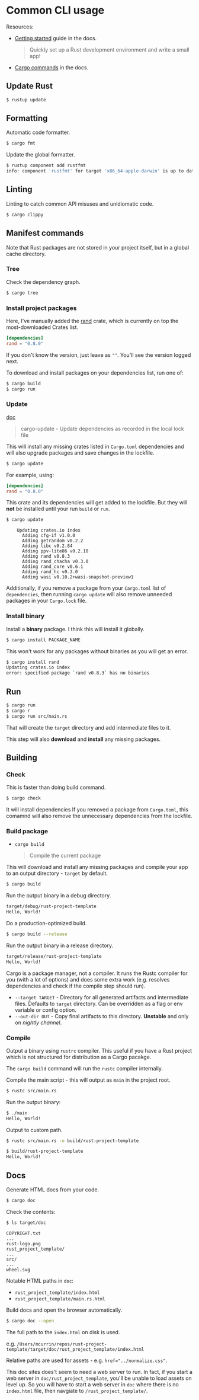 # Common CLI usage

Resources:

- [Getting started](https://www.rust-lang.org/learn/get-started) guide in the docs.
    > Quickly set up a Rust development environment and write a small app!
- [Cargo commands](https://doc.rust-lang.org/cargo/commands/index.html) in the docs.


## Update Rust

```sh
$ rustup update
```


## Formatting

Automatic code formatter.

```sh
$ cargo fmt
```

Update the global formatter.

```sh
$ rustup component add rustfmt
info: component 'rustfmt' for target 'x86_64-apple-darwin' is up to date
```


## Linting

Linting to catch common API misuses and unidiomatic code.

```sh
$ cargo clippy
```

## Manifest commands

Note that Rust packages are not stored in your project itself, but in a global cache directory.

### Tree

Check the dependency graph.

```sh
$ cargo tree
```

### Install project packages

Here, I've manually added the [rand](https://crates.io/crates/rand) crate, which is currently on top the most-downloaded Crates list.

```toml
[dependencies]
rand = "0.8.0"
```

If you don't know the version, just leave as `""`. You'll see the version logged next.

To download and install packages on your dependencies list, run one of:

```sh
$ cargo build
$ cargo run
```


### Update

[doc](https://doc.rust-lang.org/cargo/commands/cargo-update.html)

> cargo-update - Update dependencies as recorded in the local lock file

This will install any missing crates listed in `Cargo.toml` dependencies and will also upgrade packages and save changes in the lockfile.

```sh
$ cargo update
```

For example, using:

```toml
[dependencies]
rand = "0.8.0"
```

This crate and its dependencies will get added to the lockfile. But they will **not** be installed until your run `build` or `run`.

```sh
$ cargo update
```
```
    Updating crates.io index
      Adding cfg-if v1.0.0
      Adding getrandom v0.2.2
      Adding libc v0.2.84
      Adding ppv-lite86 v0.2.10
      Adding rand v0.8.3
      Adding rand_chacha v0.3.0
      Adding rand_core v0.6.1
      Adding rand_hc v0.3.0
      Adding wasi v0.10.2+wasi-snapshot-preview1
```

Additionally, if you remove a package from your `Cargo.toml` list of `dependencies`, then running `cargo update` will also remove unneeded packages in your `Cargo.lock` file.

### Install binary

Install a **binary** package. I think this will install it globally.

```sh
$ cargo install PACKAGE_NAME
```

This won't work for any packages without binaries as you will get an error.

```sh
$ cargo install rand
Updating crates.io index
error: specified package `rand v0.8.3` has no binaries
```


## Run

```sh
$ cargo run
$ cargo r
$ cargo run src/main.rs
```

That will create the `target` directory and add intermediate files to it.

This step will also **download** and **install** any missing packages.


## Building

### Check

This is faster than doing build command.

```sh
$ cargo check
```

It will install dependencies If you removed a package from `Cargo.toml`, this comamnd will also remove the unnecessary dependencies from the lockfile.

### Build package

- `cargo build`
    > Compile the current package

This will download and install any missing packages and compile your app to an output directory - `target` by default.

```sh
$ cargo build
```

Run the output binary in a debug directory.

```sh
target/debug/rust-project-template
Hello, World!
```

Do a production-optimized build.

```sh
$ cargo build --release
```

Run the output binary in a release directory.

```sh
target/release/rust-project-template
Hello, World!
```

Cargo is a package manager, not a compiler. It runs the Rustc compiler for you (with a lot of options) and does some extra work (e.g. resolves dependencies and check if the compile step should run).

- `--target TARGET` - Directory for all generated artifacts and intermediate files. Defaults to  `target` directory. Can be overridden as a flag or env variable or config option.
- `--out-dir OUT` - Copy final artifacts to this directory. **Unstable** and only on _nightly channel_.


### Compile

Output a binary using `rustrc` compiler. This useful if you have a Rust project which is not structured for distribution as a Cargo pacakge.

The `cargo build` command will run the `rustc` compiler internally.

Compile the main script - this will output as `main` in the project root.

```sh
$ rustc src/main.rs
```

Run the output binary:

```sh
$ ./main
Hello, World!
```

Output to custom path.

```sh
$ rustc src/main.rs -o build/rust-project-template
```

```sh
$ build/rust-project-template
Hello, World!
```


## Docs

Generate HTML docs from your code.


```sh
$ cargo doc
```

Check the contents:

```sh
$ ls target/doc
```
```
COPYRIGHT.txt
...
rust-logo.png
rust_project_template/
...
src/
...
wheel.svg
```

Notable HTML paths in `doc`:

- `rust_project_template/index.html`
- `rust_project_template/main.rs.html`

Build docs and open the browser automatically.

```sh
$ cargo doc --open
```

The full path to the `index.html` on disk is used. 

e.g. `/Users/mcurrin/repos/rust-project-template/target/doc/rust_project_template/index.html`

Relative paths are used for assets - e.g. `href="../normalize.css"`.

This doc sites does't seem to need a web server to run. In fact, if you start a web server in `doc/rust_project_template`, you'll be unable to load assets on level up. So you will have to start a web server in `doc` where there is no `index.html` file, then navgiate to `/rust_project_template/`.

